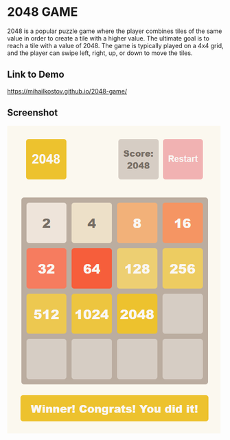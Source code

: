 # 2048 GAME 
2048 is a popular puzzle game where the player combines tiles of the same value in order to create a tile with a higher value. The ultimate goal is to reach a tile with a value of 2048. The game is typically played on a 4x4 grid, and the player can swipe left, right, up, or down to move the tiles.
## Link to Demo
https://mihailkostov.github.io/2048-game/
## Screenshot
![](https://github.com/MihailKostov/images/blob/master/2048-game.PNG)
